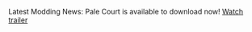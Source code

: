 Latest Modding News: Pale Court is available to download now! [Watch trailer](https://youtu.be/8jtHOcQMmeE)
